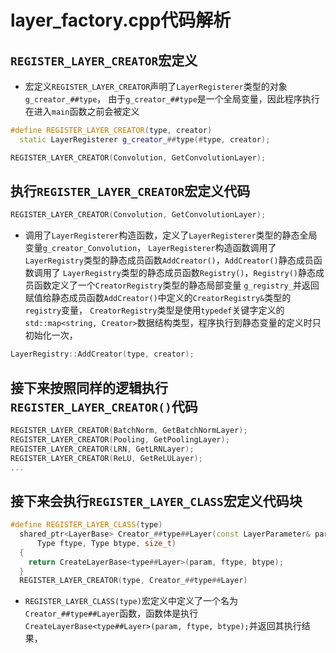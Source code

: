 # layer_factory.cpp代码解析
## `REGISTER_LAYER_CREATOR`宏定义
* 宏定义`REGISTER_LAYER_CREATOR`声明了`LayerRegisterer`类型的对象`g_creator_##type`，
由于`g_creator_##type`是一个全局变量，因此程序执行在进入`main`函数之前会被定义
```c++
#define REGISTER_LAYER_CREATOR(type, creator)                                  \
  static LayerRegisterer g_creator_##type(#type, creator);
```
```c++
REGISTER_LAYER_CREATOR(Convolution, GetConvolutionLayer);
```
## 执行`REGISTER_LAYER_CREATOR`宏定义代码
```c++
REGISTER_LAYER_CREATOR(Convolution, GetConvolutionLayer);
```
* 调用了`LayerRegisterer`构造函数，定义了`LayerRegisterer`类型的静态全局变量`g_creator_Convolution`，
`LayerRegisterer`构造函数调用了`LayerRegistry`类型的静态成员函数`AddCreator()`，`AddCreator()`静态成员函数调用了
`LayerRegistry`类型的静态成员函数`Registry()`，`Registry()`静态成员函数定义了一个`CreatorRegistry`类型的静态局部变量
`g_registry_`并返回赋值给静态成员函数`AddCreator()`中定义的`CreatorRegistry&`类型的`registry`变量，
`CreatorRegistry`类型是使用`typedef`关键字定义的`std::map<string, Creator>`数据结构类型，程序执行到静态变量的定义时只初始化一次，
  
```c++
LayerRegistry::AddCreator(type, creator);
```
## 接下来按照同样的逻辑执行`REGISTER_LAYER_CREATOR()`代码
```c++
REGISTER_LAYER_CREATOR(BatchNorm, GetBatchNormLayer);
REGISTER_LAYER_CREATOR(Pooling, GetPoolingLayer);
REGISTER_LAYER_CREATOR(LRN, GetLRNLayer);
REGISTER_LAYER_CREATOR(ReLU, GetReLULayer);
...
```
## 接下来会执行`REGISTER_LAYER_CLASS`宏定义代码块
```c++
#define REGISTER_LAYER_CLASS(type)                                             \
  shared_ptr<LayerBase> Creator_##type##Layer(const LayerParameter& param,     \
      Type ftype, Type btype, size_t)                                          \
  {                                                                            \
    return CreateLayerBase<type##Layer>(param, ftype, btype);                  \
  }                                                                            \
  REGISTER_LAYER_CREATOR(type, Creator_##type##Layer)
```
* `REGISTER_LAYER_CLASS(type)`宏定义中定义了一个名为`Creator_##type##Layer`函数，函数体是执行
`CreateLayerBase<type##Layer>(param, ftype, btype);`并返回其执行结果，
  